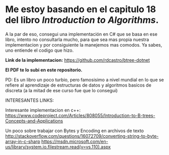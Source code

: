 # Me estoy basando en el capitulo 18 del libro *Introduction to Algorithms*.

A la par de eso, consegui una implementación en C# que se basa en ese libro, intento no consultarla mucho, para
que sea mas propia nuestra implementacion y por consiguiente la manejemos mas comodos. Ya sabes, uno entiende el codigo que hizo.


**Link de la implementacion:** https://github.com/rdcastro/btree-dotnet

**El PDF te lo subi en este repositorio.**

PD: Es un libro un poco turbio, pero famosisimo a nivel mundial en lo que se refiere al aprendizaje de estructuras de datos y algoritmos basicos de discreta (a la mitad de ese curso fue que lo consegui)



INTERESANTES LINKS:

Interesante implementacion en c++:
https://www.codeproject.com/Articles/808055/Introduction-to-B-trees-Concepts-and-Applications


Un poco sobre trabajar con Bytes y Encoding en archivos de texto
http://stackoverflow.com/questions/16072709/converting-string-to-byte-array-in-c-sharp
https://msdn.microsoft.com/en-us/library/system.io.filestream.read(v=vs.110).aspx
